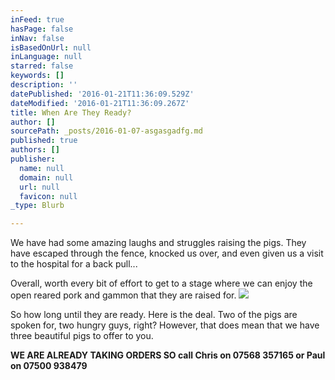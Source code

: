 ```yaml
---
inFeed: true
hasPage: false
inNav: false
isBasedOnUrl: null
inLanguage: null
starred: false
keywords: []
description: ''
datePublished: '2016-01-21T11:36:09.529Z'
dateModified: '2016-01-21T11:36:09.267Z'
title: When Are They Ready?
author: []
sourcePath: _posts/2016-01-07-asgasgadfg.md
published: true
authors: []
publisher:
  name: null
  domain: null
  url: null
  favicon: null
_type: Blurb

---
```

We have had some amazing laughs and struggles raising the pigs. They have escaped through the fence, knocked us over, and even given us a visit to the hospital for a back pull...

Overall, worth every bit of effort to get to a stage where we can enjoy the open reared pork and gammon that they are raised for.
![](https://the-grid-user-content.s3-us-west-2.amazonaws.com/2b844e54-5654-479f-8483-b7ef89d9eb5a.JPG)

So how long until they are ready. Here is the deal. Two of the pigs are spoken for, two hungry guys, right? However, that does mean that we have three beautiful pigs to offer to you.

**WE ARE ALREADY TAKING ORDERS SO call Chris on 07568 357165 or Paul on  07500 938479**